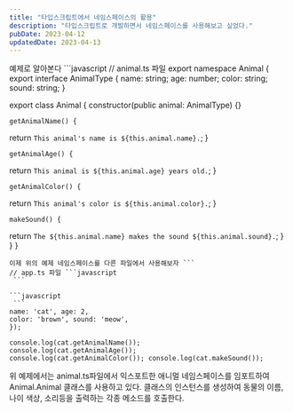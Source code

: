 ```yaml
---
title: "타입스크립트에서 네임스페이스의 활용"
description: "타입스크립트로 개발하면서 네임스페이스를 사용해보고 싶었다."
pubDate: 2023-04-12
updatedDate: 2023-04-13
---
```


예제로 알아본다 ```javascript
// animal.ts 파일 export namespace Animal {
export interface AnimalType { name: string;
age: number; color: string;
sound: string; }

  export class Animal {
    constructor(public animal: AnimalType) {}

    getAnimalName() {
return `This animal's name is ${this.animal.name}.`; }

    getAnimalAge() {
return `This animal is ${this.animal.age} years old.`; }

    getAnimalColor() {
return `This animal's color is ${this.animal.color}.`; }

    makeSound() {
return `The ${this.animal.name} makes the sound ${this.animal.sound}.`; }
} }

```위 예제를 보면 애니멀이라는 네임스페이스 안에 애니멀타입 인터페이스와 애니멀 클래스를 정의하고 있다. 애니멀 클래스는 애니멀타입 인터페이스를 인자로 받아 생성자에서 초기화 되고, 동물의 이름,, 나이 색상 , 소리등을 출력하는 각종 메소드를 구현한다.
이제 위의 예제 네임스페이스를 다른 파일에서 사용해보자 ```
// app.ts 파일 ```javascript
  ```

```javascript
  ```
name: 'cat', age: 2,
color: 'brown', sound: 'meow',
});

console.log(cat.getAnimalName());
console.log(cat.getAnimalAge());
console.log(cat.getAnimalColor()); console.log(cat.makeSound());

```

위 예제에서는 animal.ts파일에서 익스포트한 애니멀 네임스페이스를 임포트하여 Animal.Animal 클래스를 사용하고 있다. 클래스의 인스턴스를 생성하여 동물의 이름, 나이 색상, 소리등을 출력하는 각종 메소드를 호출한다.
